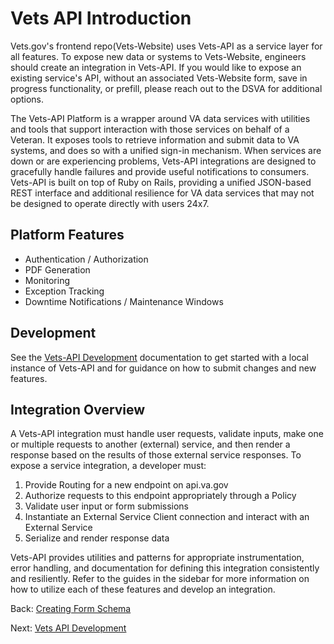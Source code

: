 # Vets API Introduction

Vets.gov's frontend repo\(Vets-Website\) uses Vets-API as a service layer for all features. To expose new data or systems to Vets-Website, engineers should create an integration in Vets-API. If you would like to expose an existing service's API, without an associated Vets-Website form, save in progress functionality, or prefill, please reach out to the DSVA for additional options.

The Vets-API Platform is a wrapper around VA data services with utilities and tools that support interaction with those services on behalf of a Veteran. It exposes tools to retrieve information and submit data to VA systems, and does so with a unified sign-in mechanism. When services are down or are experiencing problems, Vets-API integrations are designed to gracefully handle failures and provide useful notifications to consumers. Vets-API is built on top of Ruby on Rails, providing a unified JSON-based REST interface and additional resilience for VA data services that may not be designed to operate directly with users 24x7.

## Platform Features

* Authentication / Authorization
* PDF Generation
* Monitoring
* Exception Tracking
* Downtime Notifications / Maintenance Windows

## Development

See the [Vets-API Development](development.md) documentation to get started with a local instance of Vets-API and for guidance on how to submit changes and new features.

## Integration Overview

A Vets-API integration must handle user requests, validate inputs, make one or multiple requests to another \(external\) service, and then render a response based on the results of those external service responses. To expose a service integration, a developer must:

1. Provide Routing for a new endpoint on api.va.gov
2. Authorize requests to this endpoint appropriately through a Policy
3. Validate user input or form submissions
4. Instantiate an External Service Client connection and interact with an External Service
5. Serialize and render response data

Vets-API provides utilities and patterns for appropriate instrumentation, error handling, and documentation for defining this integration consistently and resiliently. Refer to the guides in the sidebar for more information on how to utilize each of these features and develop an integration.

Back: [Creating Form Schema](https://github.com/billfienberg/va.gov-team/tree/5839d463da035612a60148d7f90403dd12c8107e/platform/engineering/backend/creating-form-schema.md)

Next: [Vets API Development](development.md)

